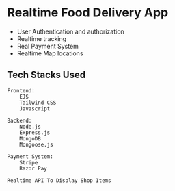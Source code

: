 # Realtime Food Delivery App
- User Authentication and authorization
- Realtime tracking 
- Real Payment System
- Realtime Map locations

## Tech Stacks Used
```
Frontend:
    EJS
    Tailwind CSS
    Javascript

Backend:
    Node.js
    Express.js
    MongoDB
    Mongoose.js

Payment System:
    Stripe
    Razor Pay

Realtime API To Display Shop Items
```